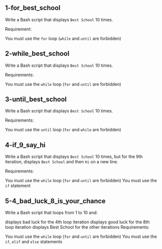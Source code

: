 ##  1-for_best_school
Write a Bash script that displays `Best School` 10 times.

Requirement:

You must use the `for` loop (`while` and `until` are forbidden)

## 2-while_best_school
Write a Bash script that displays `Best School` 10 times.

Requirements:

You must use the `while` loop (`for` and `until` are forbidden)

## 3-until_best_school
Write a Bash script that displays `Best School` 10 times.

Requirements:

You must use the `until` loop (`for` and `while` are forbidden)

## 4-if_9_say_hi
Write a Bash script that displays `Best School` 10 times, but for the 9th iteration, displays `Best School` and then `Hi` on a new line.

Requirements:

You must use the `while` loop (`for` and `until` are forbidden)
You must use the `if` statement

## 5-4_bad_luck_8_is_your_chance
Write a Bash script that loops from 1 to 10 and:

displays bad luck for the 4th loop iteration
displays good luck for the 8th loop iteration
displays Best School for the other iterations
Requirements:

You must use the `while` loop (`for` and `until` are forbidden)
You must use the `if`, `elif` and `else` statements
